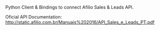 Python Client & Bindings to connect Afilio Sales & Leads API.

Oficial API Documentation:
    http://static.afilio.com.br/Manuais%202016/API_Sales_e_Leads_PT.pdf
